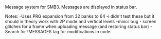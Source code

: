 Message system for SMB3. Messages are displayed in status bar.

Notes:
-Uses PRG expansion from 32 banks to 64
-i didn't test these but it should in theory work with 2P mode and vertical levels
-minor bug - screen glitches for a frame when uploading message (and restoring status bar)
-Search for !MESSAGES tag for modifications in code.
